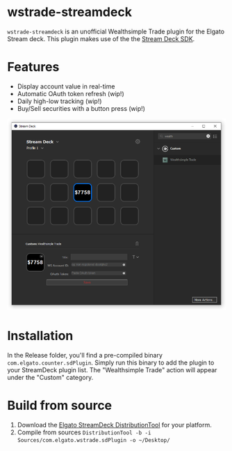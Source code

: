 # wstrade-streamdeck
`wstrade-streamdeck` is an unofficial Wealthsimple Trade plugin for the Elgato Stream deck. This plugin makes use of the the [Stream Deck SDK](https://developer.elgato.com/documentation/stream-deck/).

# Features

- Display account value in real-time
- Automatic OAuth token refresh (wip!)
- Daily high-low tracking (wip!)
- Buy/Sell securities with a button press (wip!)

![](screenshot.png)


# Installation

In the Release folder, you'll find a pre-compiled binary `com.elgato.counter.sdPlugin`. Simply run this binary to add the plugin to your StreamDeck plugin list. The "Wealthsimple Trade" action will appear under the "Custom" category.


# Build from source

1. Download the [Elgato StreamDeck DistributionTool](https://developer.elgato.com/documentation/stream-deck/sdk/exporting-your-plugin/) for your platform.
2. Compile from sources `DistributionTool -b -i Sources/com.elgato.wstrade.sdPlugin -o ~/Desktop/`
